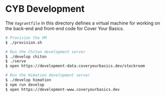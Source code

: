 # CYB Development

The `Vagrantfile` in this directory defines a virtual machine for working on
the back-end and front-end code for Cover Your Basics.

```bash
# Provision the VM
$ ./provision.sh

# Run the Chiton development server
$ ./develop chiton
$ ./serve
$ open https://development-data.coveryourbasics.dev/stockroom

# Run the Himation development server
$ ./develop himation
$ npm run develop
$ open https://development-www.coveryourbasics.dev
```

